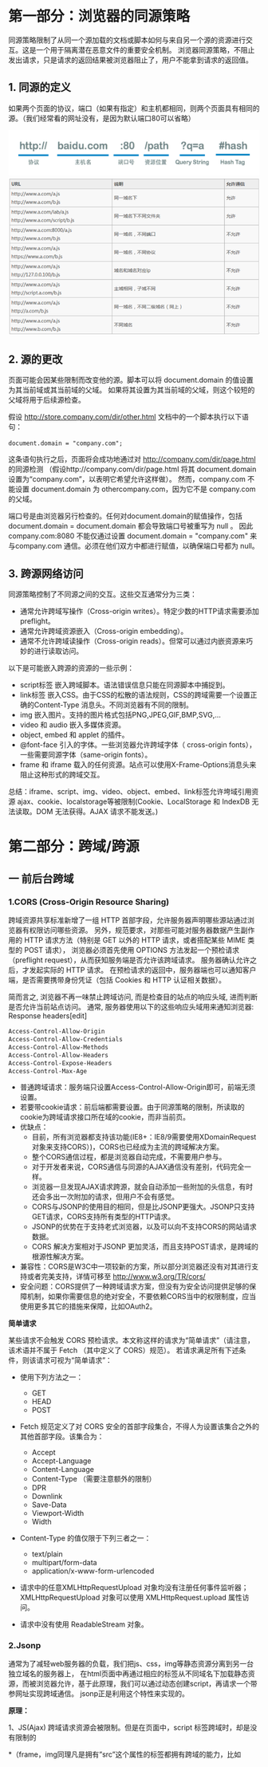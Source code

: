# 第一部分：浏览器的同源策略

同源策略限制了从同一个源加载的文档或脚本如何与来自另一个源的资源进行交互。这是一个用于隔离潜在恶意文件的重要安全机制。
浏览器同源策略，不阻止发出请求，只是请求的返回结果被浏览器阻止了，用户不能拿到请求的返回值。

## 1. 同源的定义

如果两个页面的协议，端口（如果有指定）和主机都相同，则两个页面具有相同的源。（我们经常看的网址没有，是因为默认端口80可以省略）

<img src='co1.png'>
<img src='co2.png'>

## 2. 源的更改

页面可能会因某些限制而改变他的源。脚本可以将 document.domain 的值设置为其当前域或其当前域的父域。
如果将其设置为其当前域的父域，则这个较短的父域将用于后续源检查。

假设 http://store.company.com/dir/other.html 文档中的一个脚本执行以下语句：

`document.domain = "company.com";`

这条语句执行之后，页面将会成功地通过对 http://company.com/dir/page.html 的同源检测
（假设http://company.com/dir/page.html 将其 document.domain 设置为“company.com”，以表明它希望允许这样做）。
然而，company.com 不能设置 document.domain 为 othercompany.com，因为它不是 company.com 的父域。

端口号是由浏览器另行检查的。任何对document.domain的赋值操作，包括 document.domain = document.domain 都会导致端口号被重写为 null 。
因此 company.com:8080 不能仅通过设置 document.domain = "company.com" 来与company.com 通信。必须在他们双方中都进行赋值，以确保端口号都为 null。

## 3. 跨源网络访问

同源策略控制了不同源之间的交互。这些交互通常分为三类：

- 通常允许跨域写操作（Cross-origin writes）。特定少数的HTTP请求需要添加 preflight。
- 通常允许跨域资源嵌入（Cross-origin embedding）。
- 通常不允许跨域读操作（Cross-origin reads）。但常可以通过内嵌资源来巧妙的进行读取访问。

以下是可能嵌入跨源的资源的一些示例：

- script标签 嵌入跨域脚本。语法错误信息只能在同源脚本中捕捉到。
- link标签 嵌入CSS。由于CSS的松散的语法规则，CSS的跨域需要一个设置正确的Content-Type 消息头。不同浏览器有不同的限制。
- img 嵌入图片。支持的图片格式包括PNG,JPEG,GIF,BMP,SVG,...
- video 和 audio 嵌入多媒体资源。
- object, embed 和 applet 的插件。
- @font-face 引入的字体。一些浏览器允许跨域字体（ cross-origin fonts），一些需要同源字体（same-origin fonts）。
- frame 和 iframe 载入的任何资源。站点可以使用X-Frame-Options消息头来阻止这种形式的跨域交互。

总结：iframe、script、img、video、object、embed、link标签允许垮域引用资源
ajax、cookie、localstorage等被限制(Cookie、LocalStorage 和 IndexDB 无法读取。DOM 无法获得。AJAX 请求不能发送。)
# 第二部分：跨域/跨源
## 一 前后台跨域
### 1.CORS (Cross-Origin Resource Sharing)

跨域资源共享标准新增了一组 HTTP 首部字段，允许服务器声明哪些源站通过浏览器有权限访问哪些资源。
另外，规范要求，对那些可能对服务器数据产生副作用的 HTTP 请求方法（特别是 GET 以外的 HTTP 请求，或者搭配某些 MIME 类型的 POST 请求），
浏览器必须首先使用 OPTIONS 方法发起一个预检请求（preflight request），从而获知服务端是否允许该跨域请求。
服务器确认允许之后，才发起实际的 HTTP 请求。
在预检请求的返回中，服务器端也可以通知客户端，是否需要携带身份凭证（包括 Cookies 和 HTTP 认证相关数据）。

简而言之, 浏览器不再一味禁止跨域访问, 而是检查目的站点的响应头域, 进而判断是否允许当前站点访问。
通常, 服务器使用以下的这些响应头域用来通知浏览器:
Response headers[edit]
```
Access-Control-Allow-Origin
Access-Control-Allow-Credentials
Access-Control-Allow-Methods
Access-Control-Allow-Headers
Access-Control-Expose-Headers
Access-Control-Max-Age
```
- 普通跨域请求：服务端只设置Access-Control-Allow-Origin即可，前端无须设置。
- 若要带cookie请求：前后端都需要设置。由于同源策略的限制，所读取的cookie为跨域请求接口所在域的cookie，而非当前页。
- 优缺点：
  - 目前，所有浏览器都支持该功能(IE8+：IE8/9需要使用XDomainRequest对象来支持CORS）)，CORS也已经成为主流的跨域解决方案。
  - 整个CORS通信过程，都是浏览器自动完成，不需要用户参与。
  - 对于开发者来说，CORS通信与同源的AJAX通信没有差别，代码完全一样。
  - 浏览器一旦发现AJAX请求跨源，就会自动添加一些附加的头信息，有时还会多出一次附加的请求，但用户不会有感觉。
  - CORS与JSONP的使用目的相同，但是比JSONP更强大。JSONP只支持GET请求，CORS支持所有类型的HTTP请求。
  - JSONP的优势在于支持老式浏览器，以及可以向不支持CORS的网站请求数据。
  - CORS 解决方案相对于JSONP 更加灵活，而且支持POST请求，是跨域的根源性解决方案。
- 兼容性：CORS是W3C中一项较新的方案，所以部分浏览器还没有对其进行支持或者完美支持，详情可移至 http://www.w3.org/TR/cors/ 
- 安全问题：CORS提供了一种跨域请求方案，但没有为安全访问提供足够的保障机制，如果你需要信息的绝对安全，不要依赖CORS当中的权限制度，应当使用更多其它的措施来保障，比如OAuth2。    

**简单请求**

某些请求不会触发 CORS 预检请求。本文称这样的请求为“简单请求”（请注意，该术语并不属于 Fetch （其中定义了 CORS）规范）。
若请求满足所有下述条件，则该请求可视为“简单请求”：

- 使用下列方法之一：
  - GET
  - HEAD
  - POST

- Fetch 规范定义了对 CORS 安全的首部字段集合，不得人为设置该集合之外的其他首部字段。该集合为：
  - Accept
  - Accept-Language
  - Content-Language
  - Content-Type （需要注意额外的限制）
  - DPR
  - Downlink
  - Save-Data
  - Viewport-Width
  - Width

- Content-Type 的值仅限于下列三者之一： 
  - text/plain
  - multipart/form-data
  - application/x-www-form-urlencoded

- 请求中的任意XMLHttpRequestUpload 对象均没有注册任何事件监听器；XMLHttpRequestUpload 对象可以使用 XMLHttpRequest.upload 属性访问。
- 请求中没有使用 ReadableStream 对象。

### 2.Jsonp

通常为了减轻web服务器的负载，我们把js、css，img等静态资源分离到另一台独立域名的服务器上，
在html页面中再通过相应的标签从不同域名下加载静态资源，而被浏览器允许，基于此原理，我们可以通过动态创建script，再请求一个带参网址实现跨域通信。
jsonp正是利用这个特性来实现的。 

**原理：**

1、JS(Ajax) 跨域请求资源会被限制。但是在页面中，script 标签跨域时，却是没有限制的

*（frame，img同理凡是拥有”src”这个属性的标签都拥有跨域的能力，比如<script>、<img>、<iframe>
*所以在远程服务器上设法把数据装进js格式的文件里，供客户端调用和进一步处理即实现跨域）。
  
2、我们通过，script的src属性，请求服务器，并通过参数（如：？callback=foo，foo为本地一个执行的方法）告诉服务器返回指定格式的JS脚本，并将数据封装在此脚本中。 

3、服务器再配合客户端返回一段脚本（如：* foo({“id”: 123, “name” : 张三, “age”: 17});* ），其实返回的就是一个 客户端本地的一个可执行的方法,将要返回的 数据封装在了参数 里。 

4、恰巧我们已经知道一种叫做JSON的纯字符数据格式可以简洁的描述复杂数据，更妙的是JSON还被js原生支持，所以在客户端几乎可以随心所欲的处理这种格式的数据

5、跨域服务器上动态生成的js格式文件（一般以JSON为后缀），显而易见，服务器之所以要动态生成JSON文件，目的就在于把客户端需要的数据装入进去。

6、客户端在对JSON文件调用成功之后，通过对参数的处理也就获得了自己所需的数据，这种获取远程数据的方式看起来非常像AJAX，但其实并不一样。

7、为了便于客户端使用数据，逐渐形成了一种非正式传输协议，人们把它称作JSONP，
该协议的一个要点就是允许用户传递一个callback参数给服务端，然后服务端返回数据时会将这个callback参数作为函数名来包裹住JSON数据，
这样客户端就可以随意定制自己的函数来自动处理返回数据了。jsonp的核心是动态添加 script标签 来调用服务器提供的js脚本。

**注意：**
服务器返回数据的格式是JSONP格式，而不是单纯的JSON。

返回的是一段JS脚本（客户端的一个可执行的方法，参数为JSON 格式的数据，是要返回的数据）。

如果单纯的返回JSON数据，虽然客户端也能看数据，但是却会报错，不能执行请求成功的回调函数。

服务器端需要将字符串拼接转义，键名 需要使用双引号string str = "foo({\"staus\":\"world\"})";

**JSONP的局限性**

JSONP 方式，固然方便强大。但是他的局限性在于，它无法完成POST请求。即是我们将type改为post，在发送请求时，依然会是以Get的方式。
可能会出现 414 请求url过长错误码 https://kb.cnblogs.com/page/139725/

**优缺点：**

1.	JSONP是服务器与客户端跨源通信的常用方法。最大特点就是简单适用，老式浏览器全部支持，服务器改造非常小。

2.	只能实现get一种请求、不安全 容易遭到xss攻击。（在百度搜索时，会发现百度调用也是通过jsonp来实现的。）

**JSON(JavaScript Object Notation)和JSONP(JSON with Padding)虽然只有一个字母的差别，但其实他们根本不是一回事儿：**

JSON是一种基于文本的数据交换方式（不支持跨域），而JSONP是一种依靠开发人员的聪明才智创造出的一种非官方跨域数据交互协议。一个是描述信息的格式，一个是信息传递双方约定的方法。

### 3. Nginx反向代理

**反向代理**（Reverse Proxy）方式是指以代理服务器来接受internet上的连接请求，然后将请求转发给内部网络上的服务器，并将从服务器上得到的结果返回给internet上请求连接的客户端，此时代理服务器对外就表现为一个反向代理服务器。

反向代理是为服务端服务的，反向代理可以帮助服务器接收来自客户端的请求，帮助服务器做请求转发，负载均衡等。

反向代理对服务端是透明的，对我们是非透明的，即我们并不知道自己访问的是代理服务器，而服务器知道反向代理在为他服务。
nginx解决跨域的原理
例如：
前端server的域名为：fe.server.com
后端服务的域名为：dev.server.com
现在我在fe.server.com对dev.server.com发起请求一定会出现跨域。

现在我们只需要启动一个nginx服务器，将server_name设置为fe.server.com,然后设置相应的location以拦截前端需要跨域的请求，最后将请求代理回dev.server.com。如下面的配置：

```
server {
        listen  80;
        server_name  fe.server.com;
        location / {
                proxy_pass dev.server.com;
        }
}
```

这样可以完美绕过浏览器的同源策略：fe.server.com访问nginx的fe.server.com属于同源访问，而nginx对服务端转发的请求不会触发浏览器的同源策略。

**代理跨域的原理：**
同源策略是浏览器的安全策略，不是HTTP协议的一部分。服务器端调用HTTP接口只是使用HTTP协议，不会执行JS脚本，不需要同源策略，也就不存在跨越问题。

## 二 非同源页面间跨域

### 1.Iframe

类似Jsonp，Iframe跨域也是建立在页面中，iframe 标签跨域没有限制的基础上。
通过两个非同源页面中分别嵌套一个同源页面，两个同源页面间通信再通过postMessage方法和message事件监听来实现非同源页面间的通信。
这里同源页面的通信方式又有很多，，，具体看这里：https://juejin.im/post/5ca04406f265da30ac219ccc

*PostMessage跨域漏洞： https://sec.xiaomi.com/article/24*

### 2.Websocket
通过建立websocket连接实现非同源页面间通信

## 三 不同跨域方法的比较

1.	document.domain+iframe
应用范围：这种办法只能解决主域相同而子域不同，且是iframe形式的跨域；
存在问题：安全性，当一个站点（b.a.com）被攻击后，另一个站点（c.a.com）会引起安全漏洞。

2.	JSONP
应用范围：因为是基于script标签，所有只能进行GET请求
存在问题：存在安全性问题，可被注入可执行的js代码（callback=alert(1)）, 对于这个问题，只能通过外界的字符串过滤来解决，如禁止callback中传入括号，使用正则去除左右括号，callback=callback.replace(/\(/g,"")，callback=callback.replace(/\)/g,"")

3.	CORS
给被访问方设置Access-Control-Allow-Origin，如在php文件头部写入header('Access-Control-Allow-Origin:http://a.com:8080'),表示允许来自源http://a.com:8080的请求。这是跨域AJAX请求的根本解决方法。相比JSONP只能发GET请求，CORS允许任何类型的请求。但是IE10及以下IE版本不支持。

4.	HTML5 postMessage
这是HTML5的新功能，用postMessage支持基于web的实时消息传递。

5.	利用iframe和location.hash
这个方法比较绕，原理是利用location.hash来传值。url中#号及其后面的内容就是location.hash,改变hash的值页面并不会刷新，所以可以利用hash值来进行数据传递。
这种方法缺点也很多，诸如数据直接暴露在了url中，数据容量和类型都有限等。

6.	利用window.name
主要利用window.name值不随url改变而改变，只要当前页面没被关闭，window.name的值就不会改变。

## 四 补充&扩展

- iframe限制
可以访问同域资源, 可读写;
访问跨域页面时, 只读.

- Ajax限制
Ajax 的限制比 iframe 限制更严.

同域资源可读写;
跨域请求会直接被浏览器拦截.(chrome下跨域请求不会发起, 其他浏览器一般是可发送跨域请求, 但响应被浏览器拦截)

- Script限制
script并无跨域限制, 这是因为script标签引入的文件不能够被客户端的 js 获取到, 不会影响到原页面的安全, 
因此script标签引入的文件没必要遵循浏览器的同源策略. 相反, ajax 加载的文件内容可被客户端 js 获取到, 引入的文件内容可能会泄漏或者影响原页面安全, 
故, ajax必须遵循同源策略.

